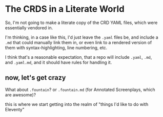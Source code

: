 # The CRDS in a Literate World

So, I'm not going to make a literate copy of the CRD YAML files, which were essentially vendored in.

I'm thinking, in a case like this, I'd just leave the `.yaml` files be, and include a `.md` that could manually link them in, or even link to a rendered version of them with syntax-highlighting, line numbering, etc.

I think that's a reasonable expectation, that a repo will include `.yaml`, `.md`, and `.yaml.md`, and it should have rules for handling it.

## now, let's get crazy

What about `.fountain`? or `.fountain.md` (for Annotated Screenplays, which are awesome)?

this is where we start getting into the realm of "things I'd like to do with Eleventy"
